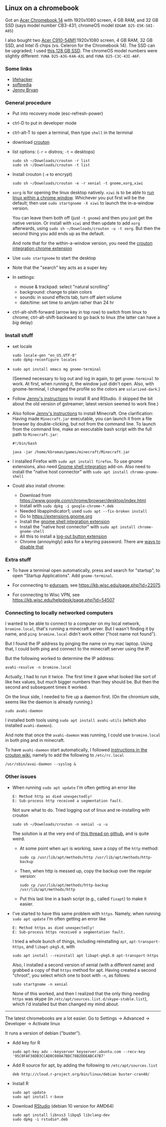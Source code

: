 ## Linux on a chromebook

Got an [Acer Chromebook
14](https://www.amazon.com/gp/product/0387921249?ie=UTF8&tag=7210-20)
with 1920x1080 screen, 4 GB RAM, and 32 GB SSD (says model number
CB3-431; chromeOS model `EDGAR D25-E5K-S8I-A85`)

I also bought two [Acer
C910-54M1](https://www.acer.com/ac/en/US/content/professional-model/NX.EF3AA.011):1920x1080
screen, 4 GB RAM, 32 GB SSD, and Intel i5 chips (vs. Celeron for the
Chromebook 14). The SSD can be upgraded; I used [this 128 GB
SSD](https://www.amazon.com/gp/product/B01N659X8H?ie=UTF8&tag=7210-20).
The chromeOS model numbers were slightly different: `YUNA
D25-A3G-K4A-A3L` and `YUNA D25-C3C-43I-A6F`.


### Some links

- [lifehacker](https://lifehacker.com/how-to-install-linux-on-a-chromebook-and-unlock-its-ful-509039343)
- [softpedia](http://news.softpedia.com/news/how-to-install-ubuntu-17-04-with-gnome-on-your-chromebook-alongside-chrome-os-516624.shtml)
- [Jenny Bryan](https://github.com/jennybc/operation-chromebook)

### General procedure

- Put into recovery mode (esc-refresh-power)

- ctrl-D to put in developer mode

- ctrl-alt-T to open a terminal, then type `shell` in the terminal

- download [crouton](https://github.com/dnschneid/crouton)

- list options: (`-r` = distros; `-t` = desktops)

  ```shell
  sudo sh ~/Downloads/crouton -r list
  sudo sh ~/Downloads/crouton -t list
  ```

- Install crouton (`-e` to encrypt)

  ```shell
  sudo sh ~/Downloads/crouton -e -r xenial -t gnome,xorg,xiwi
  ```

- `xorg` is for opening the linux desktop natively. `xiwi`
  is to be able to [run linux within a chrome
  window](https://github.com/dnschneid/crouton/wiki/crouton-in-a-Chromium-OS-window-(xiwi)).
  Whichever you put first will be the default; then use `sudo
  startgnome -X xiwi` to launch the in-a-window version.

  You can leave
  them both off (just `-t gnome`) and then you just get the native version.
  Or install with `xiwi` and then update to add `xorg` afterwards,
  using `sudo sh ~/Downloads/crouton -u -t xorg`. But then the second
  thing you add ends up as the default.

  And note that for the within-a-window version, you need the [crouton integration chrome extension](https://chrome.google.com/webstore/detail/crouton-integration/gcpneefbbnfalgjniomfjknbcgkbijom)

- Use `sudo startgnome` to start the desktop

- Note that the "search" key acts as a super key

- In settings:

  - mouse & trackpad: select "natural scrolling"
  - background: change to plain colors
  - sounds: in sound effects tab, turn off alert volume
  - date/time: set time to am/pm rather than 24 hr

- ctrl-alt-shift-forward (arrow key in top row) to switch from linux
  to chrome; ctrl-alt-shift-backward to go back to linux (the latter
  can have a *big* delay)

### Install stuff

- set locale

  ```shell
  sudo locale-gen "en_US.UTF-8"
  sudo dpkg-reconfigure locales
  ```

- `sudo apt install emacs mg gnome-terminal`

  (Seemed necessary to log out and log in again, to get `gnome-terminal`
  to work. At first, when running it, the window just didn't open.
  Also, with gnome-terminal, I changed the profile so the colors are
  `solarized-dark`.)

- Follow [Jenny's
  instructions](https://github.com/jennybc/operation-chromebook) to
  install R and RStudio. (I skipped the bit about the old version of
  gstreamer; latest version seemed to work fine.)

- Also follow [Jenny's
  instructions](https://github.com/jennybc/operation-chromebook) to
  install Minecraft. One clarification: Having made `Minecraft.jar`
  executable, you can launch it from a file browser by
  double-clicking, but not from the command line. To launch from the
  command line, make an executable bash script with the full path to
  `Minecraft.jar`:

  ```shell
  #!/bin/bash

  java -jar /home/kbroman/games/minecraft/Minecraft.jar
  ```

- I installed Firefox with `sudo apt install firefox`.
  To use gnome extensions, also need [Gnome shell
  integration](https://addons.mozilla.org/en-US/firefox/addon/gnome-shell-integration/)
  add-on. Also need to install the "native host connector" with `sudo apt install chrome-gnome-shell`

- Could also install chrome:

  - Download from <https://www.google.com/chrome/browser/desktop/index.html>
  - Install with `sudo dpkg -i google-chrome-*.deb`
  - Needed libappindicator1; used `sudo apt --fix-broken install`
  - Go to <https://extensions.gnome.org>
  - Install the [gnome shell integration
    extension](https://chrome.google.com/webstore/detail/gnome-shell-integration/gphhapmejobijbbhgpjhcjognlahblep?hl=en)
  - Install the "native host connector" with `sudo apt install chrome-gnome-shell`
  - All this to install a [log-out button extension](https://extensions.gnome.org/extension/1143/logout-button)
  - Chrome (annoyingly) asks for a keyring password. There are [ways
    to disable
    that](https://askubuntu.com/questions/31786/chrome-asks-for-password-to-unlock-keyring-on-startup)


### Extra stuff

- To have a terminal open automatically, press <super> and search for
  "startup", to open "Startup Applications". Add `gnome-terminal`.

- For connecting to [eduroam](https://www.eduroam.us/), see
  <https://kb.wisc.edu/page.php?id=22075>

- For connecting to Wisc VPN, see
  <https://kb.wisc.edu/helpdesk/page.php?id=54507>




### Connecting to locally networked computers

I wanted to be able to connect to a computer on my local network,
`bromine.local`, that's running a minecraft server. But I wasn't
finding it by name, and `ping bromine.local` didn't work either
("host name not found").

But I found the IP address by pinging the name on my mac laptop. Using
that, I could both ping and connect to the minecraft server using the
IP.

But the following worked to determine the IP address:

```shell
avahi-resolve -n bromine.local
```

Actually, I had to run it twice. The first time it gave what looked
like sort of like hex values, but _much_ bigger numbers than they
should be. But then the second and subsequent times it worked.

On the linux side, I needed to fire up a daemon first. (On the
chromium side, seems like the daemon is already running.)

```shell
sudo avahi-daemon
```

I installed both tools using `sudo apt install avahi-utils` (which
also installed `avahi-daemon`).

And note that once the `avahi-daemon` was running, I could use
`bromine.local` in both ping and in minecraft.

To have `avahi-daemon` start automatically, I followed [instructions
in the crouton
wiki](https://github.com/dnschneid/crouton/wiki/Running-servers-in-crouton),
namely to add the following to `/etc/rc.local`

```shell
/usr/sbin/avai-daemon --syslog &
```

### Other issues

- When running `sudo apt update` I'm often getting an error like

  ```
  E: Method http as died unexpectedly!
  E: Sub-process http received a segmentation fault.
  ```

  Not sure what to do. Tried logging out of linux and re-installing
  with crouton

  ```
  sudo sh ~/Downloads/crouton -n xenial -u -u
  ```

  The solution is at the very end of [this thread on
  github](https://github.com/dnschneid/crouton/issues/2688), and is
  quite weird.

  - At some point when `apt` is working, save a copy of the `http`
    method:

    ```
    sudo cp /usr/lib/apt/methods/http /usr/lib/apt/methods/http-backup
    ```

  - Then, when http is messed up, copy the backup over the regular version:

    ```
    sudo cp /usr/lib/apt/methods/http-backup /usr/lib/apt/methods/http
    ```

  - Put this last line in a bash script (e.g., called `fixapt`) to
    make it easier.

- I've started to have this same problem with `https`. Namely, when
  running `sudo apt update` I'm often getting an error like

  ```
  E: Method https as died unexpectedly!
  E: Sub-process https received a segmentation fault.
  ```

  I tried a whole bunch of things, including reinstalling
  `apt`, `apt-transport-https`, and `libapt-pkg5.0`, with

  ```
  sudo apt install --reinstall apt libapt-pkg5.0 apt-transport-https
  ```

  Also, I installed a second version of xenial (with a different
  name) and grabbed a copy of that `https` method for apt. Having
  created a second "chroot", you select which one to boot with `-n`,
  as follows:

  ```
  sudo startgnome -n xenial
  ```

  None of this worked, and then I realized that the only thing needing
  `https` was skype (in `/etc/apt/sources.list.d/skype-stable.list`),
  which I'd installed but then changed my mind about.

---

The latest chromebooks are a lot easier. Go to Settings -> Advanced ->
Developer -> Activate linux

It runs a version of debian ("buster").

- Add key for R

  ```shell
  sudo apt-key adv --keyserver keyserver.ubuntu.com --recv-key '95C0FAF38DB3CCAD0C080A7BDC78B2DDEABC47B7'
  ```

- Add R source for apt, by adding the following to
  `/etc/apt/sources.list`

  ```shell
  deb http://cloud.r-project.org/bin/linux/debian buster-cran40/
  ```

- Install R

  ```shell
  sudo apt update
  sudo apt install r-base
  ```

- Download [RStudio](https://www.rstudio.com/products/rstudio/download/#download) (debian 10 version for AMD64)

  ```shell
  sudo apt install libnss3 libpq5 libclang-dev
  sudo dpkg -i rstudio*.deb
  ```
